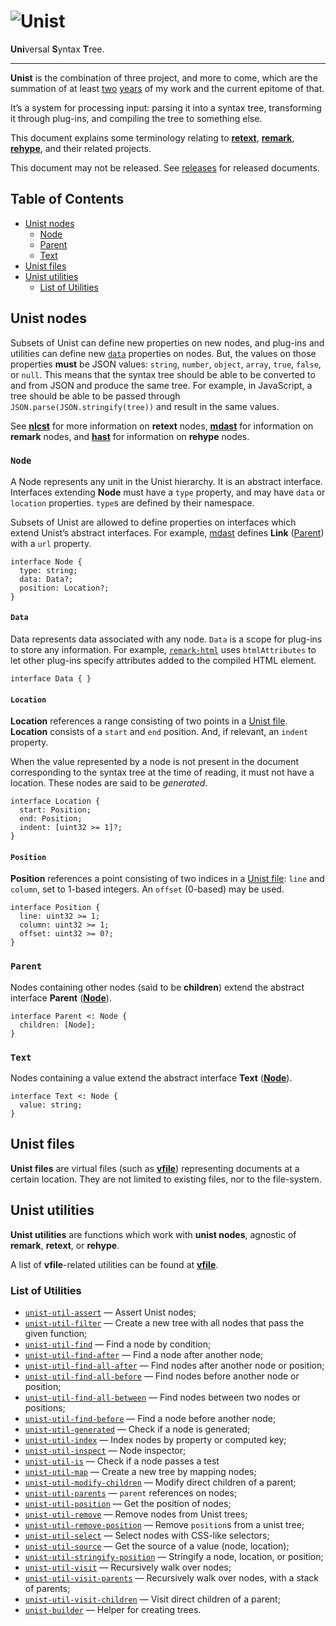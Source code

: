 # ![Unist][logo]

**Uni**versal **S**yntax **T**ree.

***

**Unist** is the combination of three project, and more to come, which
are the summation of at least [two][first-retext-commit]
[years][first-remark-commit] of my work and the current epitome of that.

It’s a system for processing input: parsing it into a syntax tree,
transforming it through plug-ins, and compiling the tree to something
else.

This document explains some terminology relating to [**retext**][retext],
[**remark**][remark], [**rehype**][rehype], and their related projects.

This document may not be released. See [releases][] for released
documents.

## Table of Contents

*   [Unist nodes](#unist-nodes)
    *   [Node](#node)
    *   [Parent](#parent)
    *   [Text](#text)
*   [Unist files](#unist-files)
*   [Unist utilities](#unist-utilities)
    *   [List of Utilities](#list-of-utilities)

## Unist nodes

Subsets of Unist can define new properties on new nodes, and plug-ins
and utilities can define new [`data`][data] properties on nodes.  But,
the values on those properties **must** be JSON values: `string`,
`number`, `object`, `array`, `true`, `false`, or `null`.  This means
that the syntax tree should be able to be converted to and from JSON
and produce the same tree.  For example, in JavaScript, a tree should
be able to be passed through `JSON.parse(JSON.stringify(tree))` and
result in the same values.

See [**nlcst**][nlcst] for more information on **retext** nodes,
[**mdast**][mdast] for information on **remark** nodes, and
[**hast**][hast] for information on **rehype** nodes.

### `Node`

A Node represents any unit in the Unist hierarchy.  It is an abstract
interface.  Interfaces extending **Node** must have a `type` property,
and may have `data` or `location` properties.  `type`s are defined by
their namespace.

Subsets of Unist are allowed to define properties on interfaces which
extend Unist’s abstract interfaces.  For example, [mdast][] defines
**Link** ([Parent][]) with a `url` property.

```idl
interface Node {
  type: string;
  data: Data?;
  position: Location?;
}
```

#### `Data`

Data represents data associated with any node.  `Data` is a scope for
plug-ins to store any information.  For example, [`remark-html`][remark-html]
uses `htmlAttributes` to let other plug-ins specify attributes added
to the compiled HTML element.

```idl
interface Data { }
```

#### `Location`

**Location** references a range consisting of two points in a [Unist
file][file].  **Location** consists of a `start` and `end` position.
And, if relevant, an `indent` property.

When the value represented by a node is not present in the document
corresponding to the syntax tree at the time of reading, it must not
have a location.  These nodes are said to be _generated_.

```idl
interface Location {
  start: Position;
  end: Position;
  indent: [uint32 >= 1]?;
}
```

#### `Position`

**Position** references a point consisting of two indices in a
[Unist file][file]: `line` and `column`, set to 1-based integers.  An
`offset` (0-based) may be used.

```idl
interface Position {
  line: uint32 >= 1;
  column: uint32 >= 1;
  offset: uint32 >= 0?;
}
```

### `Parent`

Nodes containing other nodes (said to be **children**) extend the
abstract interface **Parent** ([**Node**](#node)).

```idl
interface Parent <: Node {
  children: [Node];
}
```

### `Text`

Nodes containing a value extend the abstract interface **Text**
([**Node**](#node)).

```idl
interface Text <: Node {
  value: string;
}
```

## Unist files

**Unist files** are virtual files (such as [**vfile**][vfile])
representing documents at a certain location.  They are not limited to
existing files, nor to the file-system.

## Unist utilities

**Unist utilities** are functions which work with **unist nodes**,
agnostic of **remark**, **retext**, or **rehype**.

A list of **vfile**-related utilities can be found at [**vfile**][vfile].

### List of Utilities

*   [`unist-util-assert`](https://github.com/syntax-tree/unist-util-assert)
    — Assert Unist nodes;
*   [`unist-util-filter`](https://github.com/eush77/unist-util-filter)
    — Create a new tree with all nodes that pass the given function;
*   [`unist-util-find`](https://github.com/blahah/unist-util-find)
    — Find a node by condition;
*   [`unist-util-find-after`](https://github.com/syntax-tree/unist-util-find-after)
    — Find a node after another node;
*   [`unist-util-find-all-after`](https://github.com/syntax-tree/unist-util-find-all-after)
    — Find nodes after another node or position;
*   [`unist-util-find-all-before`](https://github.com/syntax-tree/unist-util-find-all-before)
    — Find nodes before another node or position;
*   [`unist-util-find-all-between`](https://github.com/mrzmmr/unist-util-find-all-between)
    — Find nodes between two nodes or positions;
*   [`unist-util-find-before`](https://github.com/syntax-tree/unist-util-find-before)
    — Find a node before another node;
*   [`unist-util-generated`](https://github.com/syntax-tree/unist-util-generated)
    — Check if a node is generated;
*   [`unist-util-index`](https://github.com/eush77/unist-util-index)
    — Index nodes by property or computed key;
*   [`unist-util-inspect`](https://github.com/syntax-tree/unist-util-inspect)
    — Node inspector;
*   [`unist-util-is`](https://github.com/syntax-tree/unist-util-is)
    — Check if a node passes a test
*   [`unist-util-map`](https://github.com/azu/unist-util-map)
    — Create a new tree by mapping nodes;
*   [`unist-util-modify-children`](https://github.com/syntax-tree/unist-util-modify-children)
    — Modify direct children of a parent;
*   [`unist-util-parents`](https://github.com/eush77/unist-util-parents)
    — `parent` references on nodes;
*   [`unist-util-position`](https://github.com/syntax-tree/unist-util-position)
    — Get the position of nodes;
*   [`unist-util-remove`](https://github.com/eush77/unist-util-remove)
    — Remove nodes from Unist trees;
*   [`unist-util-remove-position`](https://github.com/syntax-tree/unist-util-remove-position)
    — Remove `position`s from a unist tree;
*   [`unist-util-select`](https://github.com/eush77/unist-util-select)
    — Select nodes with CSS-like selectors;
*   [`unist-util-source`](https://github.com/syntax-tree/unist-util-source)
    — Get the source of a value (node, location);
*   [`unist-util-stringify-position`](https://github.com/syntax-tree/unist-util-stringify-position)
    — Stringify a node, location, or position;
*   [`unist-util-visit`](https://github.com/syntax-tree/unist-util-visit)
    — Recursively walk over nodes;
*   [`unist-util-visit-parents`](https://github.com/syntax-tree/unist-util-visit-parents)
    — Recursively walk over nodes, with a stack of parents;
*   [`unist-util-visit-children`](https://github.com/syntax-tree/unist-util-visit-children)
    — Visit direct children of a parent;
*   [`unist-builder`](https://github.com/eush77/unist-builder)
    — Helper for creating trees.

<!-- Definitions -->

[logo]: https://cdn.rawgit.com/syntax-tree/unist/76af1b6/logo.svg

[releases]: https://github.com/syntax-tree/unist/releases

[first-retext-commit]: https://github.com/wooorm/retext/commit/8fcb1ff

[first-remark-commit]: https://github.com/wooorm/remark/commit/19585b8

[retext]: https://github.com/wooorm/retext

[remark]: https://github.com/wooorm/remark

[rehype]: https://github.com/wooorm/rehype

[hast]: https://github.com/syntax-tree/hast

[nlcst]: https://github.com/syntax-tree/nlcst

[mdast]: https://github.com/syntax-tree/mdast

[vfile]: https://github.com/vfile/vfile

[remark-html]: https://github.com/wooorm/remark-html

[parent]: #parent

[data]: #data

[file]: #unist-files
